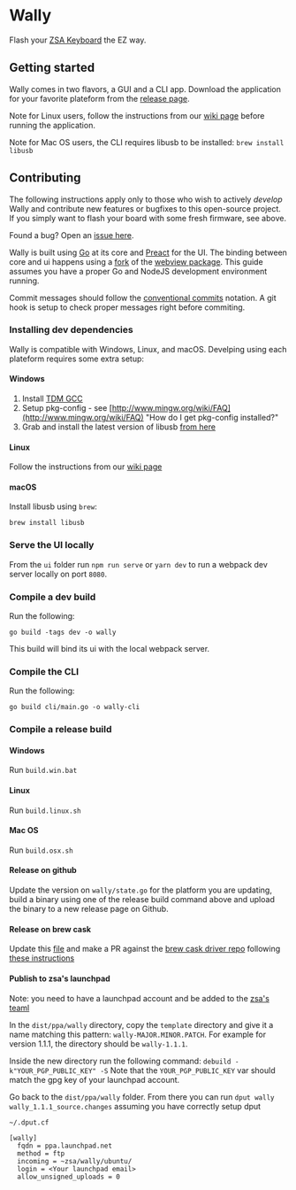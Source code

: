 # Wally

Flash your [ZSA Keyboard](https://ergodox-ez.com) the EZ way.

## Getting started

Wally comes in two flavors, a GUI and a CLI app.
Download the application for your favorite plateform from the [release page](https://github.com/zsa/wally/releases).

Note for Linux users, follow the instructions from our [wiki page](https://github.com/zsa/wally/wiki/Linux-install) before running the application.

Note for Mac OS users, the CLI requires libusb to be installed: `brew install libusb`

## Contributing

The following instructions apply only to those who wish to actively _develop_ Wally and contribute new features or bugfixes to this open-source project. If you simply want to flash your board with some fresh firmware, see above.

Found a bug? Open an [issue here](https://github.com/zsa/wally/issues).

Wally is built using [Go](https://golang.org/) at its core and [Preact](https://preactjs.com/) for the UI. The binding between core and ui happens using a [fork](https://github.com/fdidron/webview) of the [webview package](https://github.com/zserge/webview). This guide assumes you have a proper Go and NodeJS development environment running.

Commit messages should follow the [conventional commits](https://www.conventionalcommits.org/) notation. A git hook is setup to check proper messages right before commiting. 

### Installing dev dependencies

Wally is compatible with Windows, Linux, and macOS. Develping using each plateform requires some extra setup:

#### Windows

1. Install [TDM GCC](http://tdm-gcc.tdragon.net/download)
2. Setup pkg-config - see [http://www.mingw.org/wiki/FAQ](http://www.mingw.org/wiki/FAQ) "How do I get pkg-config installed?"
3. Grab and install the latest version of libusb [from here](http://sourceforge.net/projects/libusb/files/libusb-1.0/)

#### Linux

Follow the instructions from our [wiki page](https://github.com/zsa/wally/wiki/Linux-install)

#### macOS

Install libusb using `brew`:

```
brew install libusb
```

### Serve the UI locally

From the `ui` folder run `npm run serve` or `yarn dev` to run a webpack dev server locally on port `8080`.

### Compile a dev build

Run the following:

```
go build -tags dev -o wally
```

This build will bind its ui with the local webpack server.

### Compile the CLI

Run the following:

```
go build cli/main.go -o wally-cli
```

### Compile a release build

#### Windows

Run `build.win.bat`

#### Linux

Run `build.linux.sh`

#### Mac OS

Run `build.osx.sh`

#### Release on github

Update the version on `wally/state.go` for the platform you are updating, build a binary using one of the release build command above and upload the binary to a new release page on Github.

#### Release on brew cask

Update this [file](https://github.com/Homebrew/homebrew-cask-drivers/blob/master/Casks/zsa-wally.rb) and make a PR against the [brew cask driver repo](https://github.com/Homebrew/homebrew-cask-drivers) following [these instructions](https://github.com/Homebrew/homebrew-cask/blob/master/CONTRIBUTING.md#updating-a-cask)

#### Publish to zsa's launchpad
Note: you need to have a launchpad account and be added to the [zsa's teaml](https://launchpad.net/~zsa)

In the `dist/ppa/wally` directory, copy the `template` directory and give it a name matching this pattern: `wally-MAJOR.MINOR.PATCH`. For example for version 1.1.1, the directory should be `wally-1.1.1`.

Inside the new directory run the following command:
`debuild -k"YOUR_PGP_PUBLIC_KEY" -S`
Note that the `YOUR_PGP_PUBLIC_KEY` var should match the gpg key of your launchpad account.

Go back to the `dist/ppa/wally` folder. From there you can run
`dput wally wally_1.1.1_source.changes` assuming you have correctly setup dput

`~/.dput.cf`
```
[wally]
  fqdn = ppa.launchpad.net
  method = ftp
  incoming = ~zsa/wally/ubuntu/
  login = <Your launchpad email>
  allow_unsigned_uploads = 0
```



